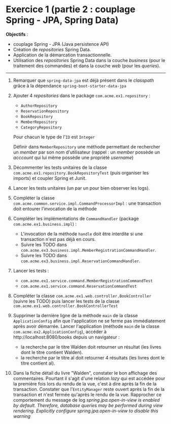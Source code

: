 # Exercice 1 (partie 2 : couplage Spring - JPA, Spring Data)

**Objectifs** : 

* couplage Spring - JPA (Java persistence API)
* Création de _repositories_ Spring Data.
* Application de la démarcation transactionnelle.
* Utilisation des _repositories_ Spring Data dans la couche _business_ (pour le traitement des commandes) et dans la couche _web_ (pour les _queries_).

*****

1. Remarquer que `spring-data-jpa` est déjà présent dans le _classpath_ grâce à la dépendance `spring-boot-starter-data-jpa`

2. Ajouter 4 _repositories_ dans le package `com.acme.ex1.repository` : 

	* `AuthorRepository`
	* `ReservationRepository`
	* `BookRepository`
	* `MemberRepository`
	* `CategoryRepository`

	Pour chacun le type de l'`ID` est `Integer`

	Définir dans `MemberRepository` une méthode permettant de rechercher un _member_ par son nom d'utilisateur (rappel : un _member_ possède un _acccount_ qui lui même possède une propriété _username_)
	
3. Décommenter les tests unitaires de la classe `com.acme.ex1.repository.BookRepositoryTest` (puis organiser les imports) et coupler Spring et Junit.

4. Lancer les tests unitaires (un par un pour bien observer les logs).


5. Compléter la classe `com.acme.common.service.impl.CommandProcessorImpl` : une transaction doit entourer l'invocation de la méthode 

6. Compléter les implémentations de `CommandHandler` (package `com.acme.ex1.business.impl`) :
   
	* L'invocation de la méthode `handle` doit être interdite si une transaction n'est pas déjà en cours.
	* Suivre les TODO dans `com.acme.ex3.business.impl.MemberRegistrationCommandHandler`. 
	* Suivre les TODO dans `com.acme.ex3.business.impl.ReservationCommandHandler`.

7. Lancer les tests :

	* `com.acme.ex1.service.command.MemberRegistrationCommandTest`
	* `com.acme.ex1.service.command.ReservationCommandTest`
	
8. Compléter la classe `com.acme.ex1.web.controller.BookController` (suivre les TODO) puis lancer les tests de la classe `com.acme.ex1.web.controller.BookControllerTest`

9. Supprimer la dernière ligne de la méthode `main` de la classe `ApplicationConfig` afin que l'application ne se ferme pas immédiatement après avoir démarrée. Lancer l'application (méthode `main` de la classe `com.acme.ex2.ApplicationConfig`), accéder à http://localhost:8080/books depuis un navigateur :

	* la recherche par le titre Walden doit retourner un résultat (les livres dont le titre contient Walden).
	* la recherche par le titre al doit retourner 4 résultats (les livres dont le titre contient al).
	
10. Dans la fiche détail du livre "Walden", constater le bon affichage des commentaires. Pourtant il s'agit d'une relation _lazy_ qui est accédée pour la première fois lors du rendu de la vue, c'est à dire après la fin de la transaction. Constater que l'`EntityManager` reste ouvert après la fin de la transaction et n'est fermée qu'après le rendu de la vue. Rapprocher ce comportement du message de log _spring.jpa.open-in-view is enabled by default. Therefore, database queries may be performed during view rendering. Explicitly configure spring.jpa.open-in-view to disable this warning_